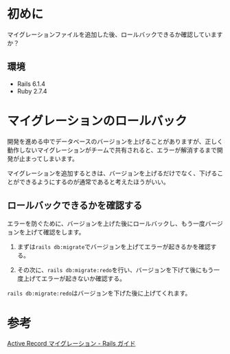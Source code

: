 <!--
title:【Rails】マイグレーションのロールバックを確認すべし
tags: Rails,Ruby,migrate
-->

# 初めに

マイグレーションファイルを追加した後、ロールバックできるか確認していますか？

## 環境

- Rails 6.1.4
- Ruby 2.7.4

# マイグレーションのロールバック

開発を進める中でデータベースのバージョンを上げることがありますが、正しく動作しないマイグレーションがチームで共有されると、エラーが解消するまで開発が止まってしまいます。

マイグレーションを追加するときは、バージョンを上げるだけでなく、下げることができるようにするのが通常であると考えたほうがいい。

## ロールバックできるかを確認する

エラーを防ぐために、バージョンを上げた後にロールバックし、もう一度バージョンを上げて確認をします。

1. まずは`rails db:migrate`でバージョンを上げてエラーが起きるかを確認する。

2. その次に、`rails db:migrate:redo`を行い、バージョンを下げて後にもう一度上げてエラーが起きないか確認する。

`rails db:migrate:redo`はバージョンを下げた後に上げてくれます。

# 参考

[Active Record マイグレーション - Rails ガイド](https://railsguides.jp/active_record_migrations.html)
